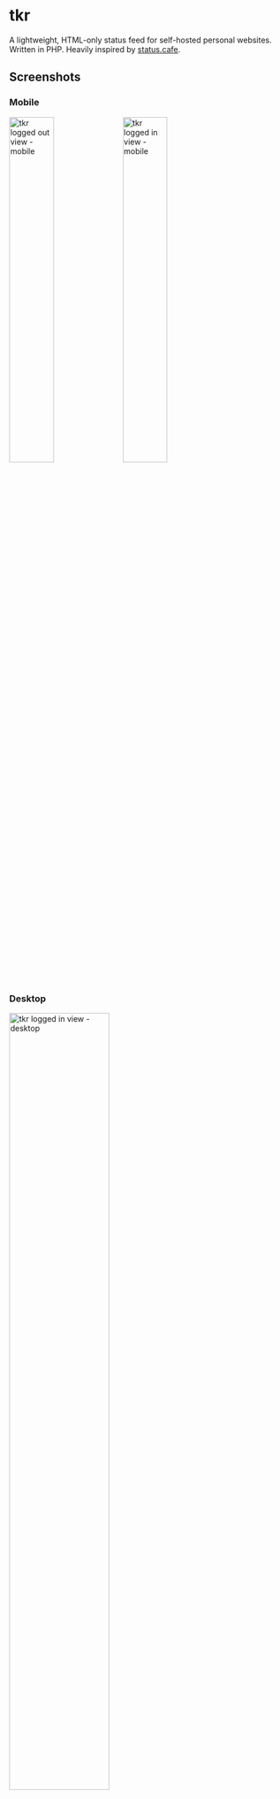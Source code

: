 # tkr

A lightweight, HTML-only status feed for self-hosted personal websites. Written in PHP. Heavily inspired by [status.cafe](https://status.cafe).

## Screenshots

### Mobile

<img src="https://subcultureofone.org/images/tkr/tkr-logged-out-mobile.png"
     alt="tkr logged out view - mobile"
     width="40%" height="40%">
<img src="https://subcultureofone.org/images/tkr/tkr-logged-in-mobile.png"
     alt="tkr logged in view - mobile"
     width="40%" height="40%">

### Desktop

<img src="https://subcultureofone.org/images/tkr/tkr-logged-out-desktop.png"
     alt="tkr logged in view - desktop"
     width="60%" height="60%">

<img src="https://subcultureofone.org/images/tkr/tkr-logged-in-desktop.png"
     alt="tkr logged in view - desktop"
     width="60%" height="60%">



## Features

* HTML and CSS implementation. No Javascript.
* RSS `/feed/rss` and Atom `/feed/atom` feeds
* CSS uploads for custom theming
* Custom emoji to personalize moods (unicode only)

I'm trying to make sure that the HTML is both semantically valid and accessible, but I have a lot to learn about both. If you see something I should fix, please let me know!

## Prerequisites

* A web server with PHP support, such as:
    * Apache with mod_php
    * nginx and php-fpm
* PHP 8.2+ with the PDO and PDO_SQLITE extensions
    * The PDO and PDO_SQLITE extensions are usually included by default
    * This might work with earlier PHP versions, but I've only tested 8.2

## Installation

1. Download the latest tkr archive from https://subcultureofone.org/files/tkr/tkr.0.6.1.zip
1. Copy the .zip file to your server and extract it
1. Copy the `tkr` directory to the location you want to serve it from
    * on debian-based systems, `/var/www/tkr` is recommended
1. Make the `storage` directory writable by the web server account.
    ```sh
    chown www-data:www-data /path/to/tkr/storage
    chmod 0770 /path/to/tkr/storage
    ```
1. Add the necessary web server configuration.
    * Examples for common scenarios can be found in the [examples](./examples) directory.
        * Apache VPS, subdomain (e.g. `https://tkr.your-domain.com`): [examples/apache/vps/root](./examples/apache/vps/root)
        * Apache VPS, subfolder (e.g. `https://your-domain.com/tkr`): [examples/apache/vps/subfolder](./examples/apache/vps/subfolder)
        * Nginx VPS, subdomain (e.g. `https://tkr.your-domain.com`): [examples/nginx/root](./examples/nginx/root)
        * Nginx VPS, subfolder (e.g. `https://your-domain.com/tkr`): [examples/nginx/subfolder](./examples/nginx/subfolder)
    * Any values that need to be configured for your environment are labeled with `CONFIG`.
    * The SSL configurations are basic, but should work. For more robust SSL configurations, see https://ssl-config.mozilla.org


### From git

If you'd prefer to install from git:

1. Clone this directory and copy the `/tkr` directory to your web server.
    * Required subdirectories are:
        1. `config`
        1. `public`
        1. `src`
        1. `storage`
        1. `templates`
    * Exclude the other directories
2. Follow the main installation from step 4.

## Initial configuration

1. Edit `config/init.php` to set the domain and base path correctly for your configuration.
    * subdirectory installation (e.g. https://my-domain.com/tkr)
    ```
    'base_url' => 'https://my-domain.com',
    'base_path' => '/tkr/',
    ```
    * subdomain installation (e.g. https://tkr.my-domain.com)
    ```
    'base_url' => 'https://tkr.my-domain.com',
    'base_path' => '/',
    ```
1. Browse to your tkr URL. You'll be presented with the setup screen to complete initial configuration.
![tkr setup page](https://subcultureofone.org/images/tkr/tkr-setup.png)

## Server configuration notes

The document root should be `/PATH/TO/tkr/public`. This will ensure that only the files that need to be accessible from the internet are served by your web server.

There is an `.htaccess` file in the `tkr/` root directory. It's designed for the following installation scenario:

* shared hosting
* `tkr/` is installed to `tkr/` under your web root. (e.g. `public_html/tkr`).
* `tkr/public` is the document root
* The other application directories are blocked both by `tkr/.htaccess` and by `.htaccess` files in the directories themselves. These are:
    * `tkr/config`
    * `tkr/examples` (not technically an application directory, but distributed with the .zip archive)
    * `tkr/src`
    * `tkr/storage`
    * `tkr/templates`


### Docker compose

The [docker](./docker) directory contains docker-compose.yml files and web server configs for some different server configurations. For simplicity, these do not use SSL.

To run tkr locally on your machine, copy the docker-compose file you're interested in to `tkr/` and run `docker compose up`.

## Storage

Ticks are stored in files on the filesystem under `/tkr/storage/ticks`. This directory must be writable by the web server user and so SHOULD NOT be served by the web server. If you set your document root to `/tkr/public/`, then you'll be fine.

The file structure is `YYYY/MM/DD.txt`. That is, each day's ticks are located in a file whose full path is `/tkr/storage/ticks/YEAR/MONTH/DAY.txt`. This is to prevent any single file from getting too large.

Each entry takes the form `TIMESTAMP|TICK`, where `TIMESTAMP` is the time that the entry was made and `TICK` is the text of the entry.

For illustration, here's a sample from the file `/tkr/storage/ticks/2025/05/25` on my test system.

```sh
# cat /tkr/ticks/2025/05/25.txt
23:27:37|some stuff
23:27:45|some more, stuff
```

### SQLite Database

tkr stores profile information, custom emojis, and uploaded css metadata in a SQLite database located at `tkr/storage/db/tkr.sqlite`.

You don't have to do any database setup. The database is automatically created and initialized on first run.

## TODO

* Validate HTML semantics on all pages
* Validate accessibility on all pages
* Add logging, including log viewer screen
* Improve exception handling
* Support microformats
* Support h-feed and JSON
* Allow customization of time zone and time display for ticks
* Probably a bunch of other stuff I'm not thinking of